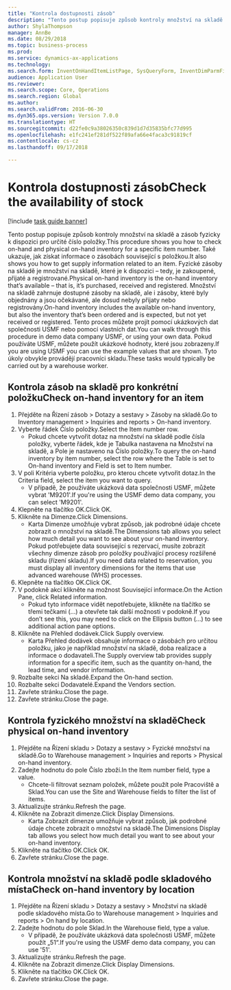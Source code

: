 ```yaml
--- 
title: "Kontrola dostupnosti zásob"
description: "Tento postup popisuje způsob kontroly množství na skladě a zásob fyzicky k dispozici pro určité číslo položky."
author: ShylaThompson
manager: AnnBe
ms.date: 08/29/2018
ms.topic: business-process
ms.prod: 
ms.service: dynamics-ax-applications
ms.technology: 
ms.search.form: InventOnHandItemListPage, SysQueryForm, InventDimParmFixed, InventSupply, DefaultDashboard, WHSInventPhysicalOnhand, WHSOnHand
audience: Application User
ms.reviewer: 
ms.search.scope: Core, Operations
ms.search.region: Global
ms.author: 
ms.search.validFrom: 2016-06-30
ms.dyn365.ops.version: Version 7.0.0
ms.translationtype: HT
ms.sourcegitcommit: d22fe0c9a38026350c839d1d7d35835bfc77d995
ms.openlocfilehash: e1fc241ef281df522f89afa66e4faca3c91819cf
ms.contentlocale: cs-cz
ms.lasthandoff: 09/17/2018

---
```

# <a name="check-the-availability-of-stock"></a><span data-ttu-id="7cb45-103">Kontrola dostupnosti zásob</span><span class="sxs-lookup"><span data-stu-id="7cb45-103">Check the availability of stock</span></span>

[!include [task guide banner](../../includes/task-guide-banner.md)]

<span data-ttu-id="7cb45-104">Tento postup popisuje způsob kontroly množství na skladě a zásob fyzicky k dispozici pro určité číslo položky.</span><span class="sxs-lookup"><span data-stu-id="7cb45-104">This procedure shows you how to check on-hand and physical on-hand inventory for a specific item number.</span></span> <span data-ttu-id="7cb45-105">Také ukazuje, jak získat informace o zásobách související s položkou.</span><span class="sxs-lookup"><span data-stu-id="7cb45-105">It also shows you how to get supply information related to an item.</span></span> <span data-ttu-id="7cb45-106">Fyzické zásoby na skladě je množství na skladě, které je k dispozici – tedy, je zakoupené, přijaté a registrované.</span><span class="sxs-lookup"><span data-stu-id="7cb45-106">Physical on-hand inventory is the on-hand inventory that’s available – that is, it’s purchased, received and registered.</span></span> <span data-ttu-id="7cb45-107">Množství na skladě zahrnuje dostupné zásoby na skladě, ale i zásoby, které byly objednány a jsou očekávané, ale dosud nebyly přijaty nebo registrovány.</span><span class="sxs-lookup"><span data-stu-id="7cb45-107">On-hand inventory includes the available on-hand inventory, but also the inventory that’s been ordered and is expected, but not yet received or registered.</span></span> <span data-ttu-id="7cb45-108">Tento proces můžete projít pomocí ukázkových dat společnosti USMF nebo pomocí vlastních dat.</span><span class="sxs-lookup"><span data-stu-id="7cb45-108">You can walk through this procedure in demo data company USMF, or using your own data.</span></span> <span data-ttu-id="7cb45-109">Pokud používáte USMF, můžete použít ukázkové hodnoty, které jsou zobrazeny.</span><span class="sxs-lookup"><span data-stu-id="7cb45-109">If you are using USMF you can use the example values that are shown.</span></span> <span data-ttu-id="7cb45-110">Tyto úkoly obvykle provádějí pracovníci skladu.</span><span class="sxs-lookup"><span data-stu-id="7cb45-110">These tasks would typically be carried out by a warehouse worker.</span></span>


## <a name="check-on-hand-inventory-for-an-item"></a><span data-ttu-id="7cb45-111">Kontrola zásob na skladě pro konkrétní položku</span><span class="sxs-lookup"><span data-stu-id="7cb45-111">Check on-hand inventory for an item</span></span>
1. <span data-ttu-id="7cb45-112">Přejděte na Řízení zásob > Dotazy a sestavy > Zásoby na skladě.</span><span class="sxs-lookup"><span data-stu-id="7cb45-112">Go to Inventory management > Inquiries and reports > On-hand inventory.</span></span>
2. <span data-ttu-id="7cb45-113">Vyberte řádek Číslo položky.</span><span class="sxs-lookup"><span data-stu-id="7cb45-113">Select the Item number row.</span></span>
    * <span data-ttu-id="7cb45-114">Pokud chcete vytvořit dotaz na množství na skladě podle čísla položky, vyberte řádek, kde je Tabulka nastavena na Množství na skladě, a Pole je nastaveno na Číslo položky.</span><span class="sxs-lookup"><span data-stu-id="7cb45-114">To query the on-hand inventory by item number, select the row where the Table is set to On-hand inventory and Field is set to Item number.</span></span>  
3. <span data-ttu-id="7cb45-115">V poli Kritéria vyberte položku, pro kterou chcete vytvořit dotaz.</span><span class="sxs-lookup"><span data-stu-id="7cb45-115">In the Criteria field, select the item you want to query.</span></span>
    * <span data-ttu-id="7cb45-116">V případě, že používáte ukázková data společnosti USMF, můžete vybrat 'M9201'.</span><span class="sxs-lookup"><span data-stu-id="7cb45-116">If you're using the USMF demo data company, you can select 'M9201'.</span></span>  
4. <span data-ttu-id="7cb45-117">Klepněte na tlačítko OK.</span><span class="sxs-lookup"><span data-stu-id="7cb45-117">Click OK.</span></span>
5. <span data-ttu-id="7cb45-118">Klikněte na Dimenze.</span><span class="sxs-lookup"><span data-stu-id="7cb45-118">Click Dimensions.</span></span>
    * <span data-ttu-id="7cb45-119">Karta Dimenze umožňuje vybrat způsob, jak podrobné údaje chcete zobrazit o množství na skladě.</span><span class="sxs-lookup"><span data-stu-id="7cb45-119">The Dimensions tab allows you select how much detail you want to see about your on-hand inventory.</span></span> <span data-ttu-id="7cb45-120">Pokud potřebujete data související s rezervací, musíte zobrazit všechny dimenze zásob pro položky používající procesy rozšířené skladu (řízení skladu).</span><span class="sxs-lookup"><span data-stu-id="7cb45-120">If you need data related to reservation, you must display all inventory dimensions for the items that use advanced warehouse (WHS) processes.</span></span>  
6. <span data-ttu-id="7cb45-121">Klepněte na tlačítko OK.</span><span class="sxs-lookup"><span data-stu-id="7cb45-121">Click OK.</span></span>
7. <span data-ttu-id="7cb45-122">V podokně akcí klikněte na možnost Související informace.</span><span class="sxs-lookup"><span data-stu-id="7cb45-122">On the Action Pane, click Related information.</span></span>
    * <span data-ttu-id="7cb45-123">Pokud tyto informace vidět nepotřebujete, klikněte na tlačítko se třemi tečkami (...) a otevřete tak další možnosti v podokně.</span><span class="sxs-lookup"><span data-stu-id="7cb45-123">If you don’t see this, you may need to click on the Ellipsis button (…) to see additional action pane options.</span></span>  
8. <span data-ttu-id="7cb45-124">Klikněte na Přehled dodávek.</span><span class="sxs-lookup"><span data-stu-id="7cb45-124">Click Supply overview.</span></span>
    * <span data-ttu-id="7cb45-125">Karta Přehled dodávek obsahuje informace o zásobách pro určitou položku, jako je například množství na skladě, doba realizace a informace o dodavateli.</span><span class="sxs-lookup"><span data-stu-id="7cb45-125">The Supply overview tab provides supply information for a specific item, such as the quantity on-hand, the lead time, and vendor information.</span></span>  
9. <span data-ttu-id="7cb45-126">Rozbalte sekci Na skladě.</span><span class="sxs-lookup"><span data-stu-id="7cb45-126">Expand the On-hand section.</span></span>
10. <span data-ttu-id="7cb45-127">Rozbalte sekci Dodavatelé.</span><span class="sxs-lookup"><span data-stu-id="7cb45-127">Expand the Vendors section.</span></span>
11. <span data-ttu-id="7cb45-128">Zavřete stránku.</span><span class="sxs-lookup"><span data-stu-id="7cb45-128">Close the page.</span></span>
12. <span data-ttu-id="7cb45-129">Zavřete stránku.</span><span class="sxs-lookup"><span data-stu-id="7cb45-129">Close the page.</span></span>

## <a name="check-physical-on-hand-inventory"></a><span data-ttu-id="7cb45-130">Kontrola fyzického množství na skladě</span><span class="sxs-lookup"><span data-stu-id="7cb45-130">Check physical on-hand inventory</span></span>
1. <span data-ttu-id="7cb45-131">Přejděte na Řízení skladu > Dotazy a sestavy > Fyzické množství na skladě.</span><span class="sxs-lookup"><span data-stu-id="7cb45-131">Go to Warehouse management > Inquiries and reports > Physical on-hand inventory.</span></span>
2. <span data-ttu-id="7cb45-132">Zadejte hodnotu do pole Číslo zboží.</span><span class="sxs-lookup"><span data-stu-id="7cb45-132">In the Item number field, type a value.</span></span>
    * <span data-ttu-id="7cb45-133">Chcete-li filtrovat seznam položek, můžete použít pole Pracoviště a Sklad.</span><span class="sxs-lookup"><span data-stu-id="7cb45-133">You can use the Site and Warehouse fields to filter the list of items.</span></span>  
3. <span data-ttu-id="7cb45-134">Aktualizujte stránku.</span><span class="sxs-lookup"><span data-stu-id="7cb45-134">Refresh the page.</span></span>
4. <span data-ttu-id="7cb45-135">Klikněte na Zobrazit dimenze.</span><span class="sxs-lookup"><span data-stu-id="7cb45-135">Click Display Dimensions.</span></span>
    * <span data-ttu-id="7cb45-136">Karta Zobrazit dimenze umožňuje vybrat způsob, jak podrobné údaje chcete zobrazit o množství na skladě.</span><span class="sxs-lookup"><span data-stu-id="7cb45-136">The Dimensions Display tab allows you select how much detail you want to see about your on-hand inventory.</span></span>  
5. <span data-ttu-id="7cb45-137">Klikněte na tlačítko OK.</span><span class="sxs-lookup"><span data-stu-id="7cb45-137">Click OK.</span></span>
6. <span data-ttu-id="7cb45-138">Zavřete stránku.</span><span class="sxs-lookup"><span data-stu-id="7cb45-138">Close the page.</span></span>

## <a name="check-on-hand-inventory-by-location"></a><span data-ttu-id="7cb45-139">Kontrola množství na skladě podle skladového místa</span><span class="sxs-lookup"><span data-stu-id="7cb45-139">Check on-hand inventory by location</span></span>
1. <span data-ttu-id="7cb45-140">Přejděte na Řízení skladu > Dotazy a sestavy > Množství na skladě podle skladového místa.</span><span class="sxs-lookup"><span data-stu-id="7cb45-140">Go to Warehouse management > Inquiries and reports > On hand by location.</span></span>
2. <span data-ttu-id="7cb45-141">Zadejte hodnotu do pole Sklad.</span><span class="sxs-lookup"><span data-stu-id="7cb45-141">In the Warehouse field, type a value.</span></span>
    * <span data-ttu-id="7cb45-142">V případě, že používáte ukázková data společnosti USMF, můžete použít „51“.</span><span class="sxs-lookup"><span data-stu-id="7cb45-142">If you're using the USMF demo data company, you can use '51'.</span></span>  
3. <span data-ttu-id="7cb45-143">Aktualizujte stránku.</span><span class="sxs-lookup"><span data-stu-id="7cb45-143">Refresh the page.</span></span>
4. <span data-ttu-id="7cb45-144">Klikněte na Zobrazit dimenze.</span><span class="sxs-lookup"><span data-stu-id="7cb45-144">Click Display Dimensions.</span></span>
5. <span data-ttu-id="7cb45-145">Klikněte na tlačítko OK.</span><span class="sxs-lookup"><span data-stu-id="7cb45-145">Click OK.</span></span>
6. <span data-ttu-id="7cb45-146">Zavřete stránku.</span><span class="sxs-lookup"><span data-stu-id="7cb45-146">Close the page.</span></span>


